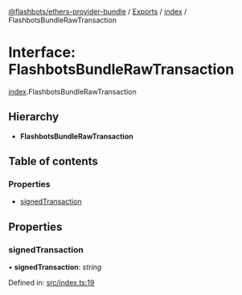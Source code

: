 [@flashbots/ethers-provider-bundle](../README.md) / [Exports](../modules.md) / [index](../modules/index.md) / FlashbotsBundleRawTransaction

# Interface: FlashbotsBundleRawTransaction

[index](../modules/index.md).FlashbotsBundleRawTransaction

## Hierarchy

- **FlashbotsBundleRawTransaction**

## Table of contents

### Properties

- [signedTransaction](index.flashbotsbundlerawtransaction.md#signedtransaction)

## Properties

### signedTransaction

• **signedTransaction**: _string_

Defined in: [src/index.ts:19](https://github.com/flashbots/ethers-provider-flashbots-bundle/blob/fc76dfa/src/index.ts#L19)
